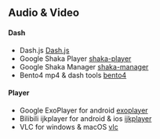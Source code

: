 ## Audio & Video 

#### Dash

* Dash.js [Dash.js](https://github.com/Dash-Industry-Forum/dash.js)
* Google Shaka Player [shaka-player](https://github.com/google/shaka-player)
* Google Shaka Manager [shaka-manager](https://github.com/google/shaka-packager)
* Bento4 mp4 & dash tools [bento4](https://github.com/axiomatic-systems/Bento4)


#### Player

* Google ExoPlayer for android [exoplayer](https://github.com/google/ExoPlayer)
* Bilibili ijkplayer for android & ios [ijkplayer](https://github.com/Bilibili/ijkplayer)
* VLC for windows & macOS [vlc](https://github.com/videolan/vlc)
